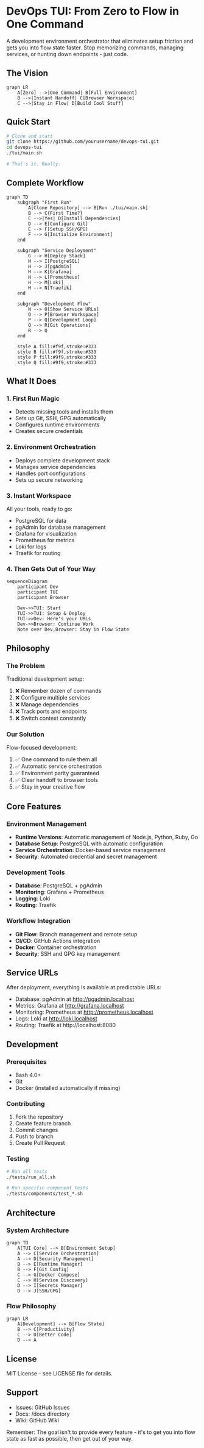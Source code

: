 # DevOps TUI: From Zero to Flow in One Command

A development environment orchestrator that eliminates setup friction and gets you into flow state faster. Stop memorizing commands, managing services, or hunting down endpoints - just code.

## The Vision

```mermaid
graph LR
    A[Zero] -->|One Command| B[Full Environment]
    B -->|Instant Handoff| C[Browser Workspace]
    C -->|Stay in Flow| D[Build Cool Stuff]
```

## Quick Start
```bash
# Clone and start
git clone https://github.com/yourusername/devops-tui.git
cd devops-tui
./tui/main.sh

# That's it. Really.
```

## Complete Workflow

```mermaid
graph TD
    subgraph "First Run"
        A[Clone Repository] --> B[Run ./tui/main.sh]
        B --> C{First Time?}
        C -->|Yes| D[Install Dependencies]
        D --> E[Configure Git]
        E --> F[Setup SSH/GPG]
        F --> G[Initialize Environment]
    end
    
    subgraph "Service Deployment"
        G --> H[Deploy Stack]
        H --> I[PostgreSQL]
        H --> J[pgAdmin]
        H --> K[Grafana]
        H --> L[Prometheus]
        H --> M[Loki]
        H --> N[Traefik]
    end
    
    subgraph "Development Flow"
        N --> O[Show Service URLs]
        O --> P[Browser Workspace]
        P --> Q[Development Loop]
        Q --> R[Git Operations]
        R --> Q
    end
    
    style A fill:#f9f,stroke:#333
    style B fill:#f9f,stroke:#333
    style P fill:#9f9,stroke:#333
    style Q fill:#9f9,stroke:#333
```

## What It Does

### 1. First Run Magic
- Detects missing tools and installs them
- Sets up Git, SSH, GPG automatically
- Configures runtime environments
- Creates secure credentials

### 2. Environment Orchestration
- Deploys complete development stack
- Manages service dependencies
- Handles port configurations
- Sets up secure networking

### 3. Instant Workspace
All your tools, ready to go:
- PostgreSQL for data
- pgAdmin for database management
- Grafana for visualization
- Prometheus for metrics
- Loki for logs
- Traefik for routing

### 4. Then Gets Out of Your Way
```mermaid
sequenceDiagram
    participant Dev
    participant TUI
    participant Browser
    
    Dev->>TUI: Start
    TUI->>TUI: Setup & Deploy
    TUI->>Dev: Here's your URLs
    Dev->>Browser: Continue Work
    Note over Dev,Browser: Stay in Flow State
```

## Philosophy

### The Problem
Traditional development setup:
1. ❌ Remember dozen of commands
2. ❌ Configure multiple services
3. ❌ Manage dependencies
4. ❌ Track ports and endpoints
5. ❌ Switch context constantly

### Our Solution
Flow-focused development:
1. ✅ One command to rule them all
2. ✅ Automatic service orchestration
3. ✅ Environment parity guaranteed
4. ✅ Clear handoff to browser tools
5. ✅ Stay in your creative flow

## Core Features

### Environment Management
- **Runtime Versions**: Automatic management of Node.js, Python, Ruby, Go
- **Database Setup**: PostgreSQL with automatic configuration
- **Service Orchestration**: Docker-based service management
- **Security**: Automated credential and secret management

### Development Tools
- **Database**: PostgreSQL + pgAdmin
- **Monitoring**: Grafana + Prometheus
- **Logging**: Loki
- **Routing**: Traefik

### Workflow Integration
- **Git Flow**: Branch management and remote setup
- **CI/CD**: GitHub Actions integration
- **Docker**: Container orchestration
- **Security**: SSH and GPG key management

## Service URLs

After deployment, everything is available at predictable URLs:
- Database: pgAdmin at http://pgadmin.localhost
- Metrics: Grafana at http://grafana.localhost
- Monitoring: Prometheus at http://prometheus.localhost
- Logs: Loki at http://loki.localhost
- Routing: Traefik at http://localhost:8080

## Development

### Prerequisites
- Bash 4.0+
- Git
- Docker (installed automatically if missing)

### Contributing
1. Fork the repository
2. Create feature branch
3. Commit changes
4. Push to branch
5. Create Pull Request

### Testing
```bash
# Run all tests
./tests/run_all.sh

# Run specific component tests
./tests/components/test_*.sh
```

## Architecture

### System Architecture
```mermaid
graph TD
    A[TUI Core] --> B[Environment Setup]
    A --> C[Service Orchestration]
    A --> D[Security Management]
    B --> E[Runtime Manager]
    B --> F[Git Config]
    C --> G[Docker Compose]
    C --> H[Service Discovery]
    D --> I[Secrets Manager]
    D --> J[SSH/GPG]
```

### Flow Philosophy
```mermaid
graph LR
    A[Development] --> B[Flow State]
    B --> C[Productivity]
    C --> D[Better Code]
    D --> A
```

## License
MIT License - see LICENSE file for details.

## Support
- Issues: GitHub Issues
- Docs: /docs directory
- Wiki: GitHub Wiki

Remember: The goal isn't to provide every feature - it's to get you into flow state as fast as possible, then get out of your way.
